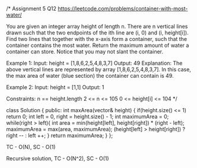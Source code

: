 /*
Assignment 5 Q12
https://leetcode.com/problems/container-with-most-water/

You are given an integer array height of length n. There are n vertical lines drawn such that the two endpoints of the ith line are (i, 0) and (i, height[i]).
Find two lines that together with the x-axis form a container, such that the container contains the most water.
Return the maximum amount of water a container can store.
Notice that you may not slant the container.

Example 1:
Input: height = [1,8,6,2,5,4,8,3,7]
Output: 49
Explanation: The above vertical lines are represented by array [1,8,6,2,5,4,8,3,7]. In this case, the max area of water (blue section) the container can contain is 49.

Example 2:
Input: height = [1,1]
Output: 1

Constraints:
n == height.length
2 <= n <= 105
0 <= height[i] <= 104
*/

class Solution {
public:
    int maxArea(vector<int>& height) {
        if(height.size() <= 1) return 0;
        int left = 0, right = height.size() - 1;
        int maximumArea = 0;
        while(right > left){
            int area = min(height[left], height[right]) * (right - left);
            maximumArea = max(area, maximumArea);
            (height[left] > height[right]) ? right -- : left ++;
        }
        return maximumArea;
    }
};

TC - O(N), SC - O(1)

Recursive solution, TC - O(N^2), SC - O(1)